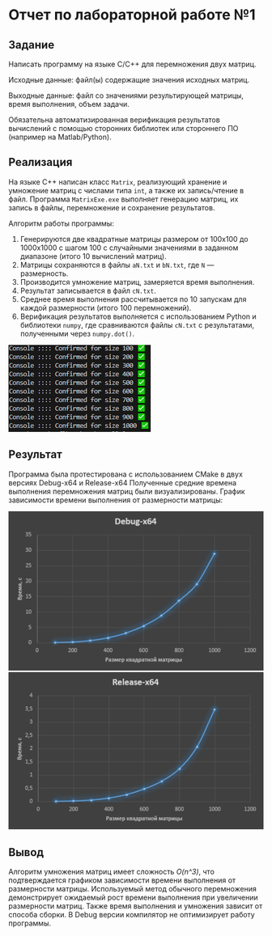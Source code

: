 # Отчет по лабораторной работе №1

## Задание
Написать программу на языке C/C++ для перемножения двух матриц.

Исходные данные: файл(ы) содержащие значения исходных матриц.

Выходные данные: файл со значениями результирующей матрицы, время выполнения, объем задачи.

Обязательна автоматизированная верификация результатов вычислений с помощью сторонних библиотек или стороннего ПО (например на Matlab/Python).

## Реализация
На языке C++ написан класс `Matrix`, реализующий хранение и умножение матриц с числами типа `int`, а также их запись/чтение в файл. Программа `MatrixExe.exe` выполняет генерацию матриц, их запись в файлы, перемножение и сохранение результатов.

Алгоритм работы программы:
1. Генерируются две квадратные матрицы размером от 100x100 до 1000x1000 с шагом 100 с случайными значениями в заданном диапазоне (итого 10 вычислений матриц).
2. Матрицы сохраняются в файлы `aN.txt` и `bN.txt`, где `N` — размерность.
3. Производится умножение матриц, замеряется время выполнения.
4. Результат записывается в файл `сN.txt`.
5. Среднее время выполнения рассчитывается по 10 запускам для каждой размерности (итого 100 перемножений).
6. Верификация результатов выполняется с использованием Python и библиотеки `numpy`, где сравниваются файлы `сN.txt` с результатами, полученными через `numpy.dot()`.

![Рисунок 1, Верификация матриц](https://github.com/Quyntrd/parallelprogramming/blob/main/lab1/Verify_Test.png)

## Результат
Программа была протестирована с использованием CMake в двух версиях Debug-x64 и Release-x64
Полученные средние времена выполнения перемножения матриц были визуализированы. График зависимости времени выполнения от размерности матрицы:

![График 1, Debug-x64](https://github.com/Quyntrd/parallelprogramming/blob/main/lab1/Graph_1.png)
![График 2, Release-x64](https://github.com/Quyntrd/parallelprogramming/blob/main/lab1/Graph_2.png)
## Вывод
Алгоритм умножения матриц имеет сложность *O(n^3)*, что подтверждается графиком зависимости времени выполнения от размерности матрицы. Используемый метод обычного перемножения демонстрирует ожидаемый рост времени выполнения при увеличении размерности матриц. Также время выполнения и умножения зависит от способа сборки. В Debug версии компилятор не оптимизирует работу программы.
